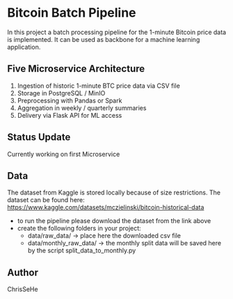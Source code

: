 # Bitcoin Batch Pipeline

In this project a batch processing pipeline for the 1-minute Bitcoin price data is implemented. It can be used as backbone for a machine learning application. 

## Five Microservice Architecture
1. Ingestion of historic 1-minute BTC price data via CSV file
2. Storage in PostgreSQL / MinIO
3. Preprocessing with Pandas or Spark
4. Aggregation in weekly / quarterly summaries
5. Delivery via Flask API for ML access

## Status Update
Currently working on first Microservice

## Data
The dataset from Kaggle is stored locally because of size restrictions. The dataset can be found here: https://www.kaggle.com/datasets/mczielinski/bitcoin-historical-data 

- to run the pipeline please download the dataset from the link above
- create the following folders in your project:
    - data/raw_data/ -> place here the downloaded csv file
    - data/monthly_raw_data/ -> the monthly split data will be saved here by the script split_data_to_monthly.py

## Author
ChrisSeHe